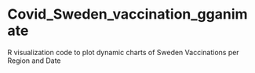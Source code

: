 # Covid_Sweden_vaccination_gganimate
 R visualization code to plot dynamic charts of Sweden Vaccinations per Region and Date
